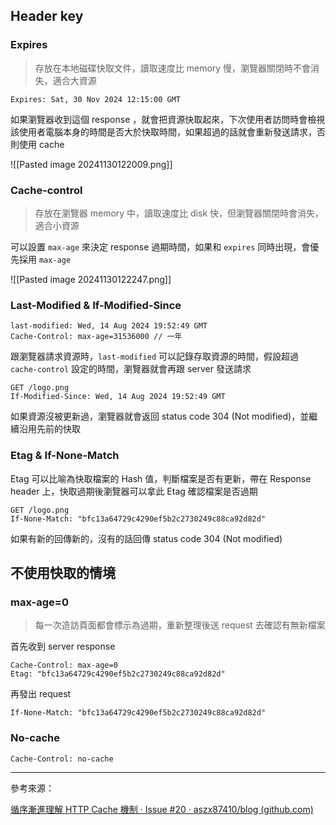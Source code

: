 
## Header key

### Expires

> 存放在本地磁碟快取文件，讀取速度比 memory 慢，瀏覽器關閉時不會消失，適合大資源

```
Expires: Sat, 30 Nov 2024 12:15:00 GMT
```

如果瀏覽器收到這個 response ，就會把資源快取起來，下次使用者訪問時會檢視該使用者電腦本身的時間是否大於快取時間，如果超過的話就會重新發送請求，否則使用 cache

![[Pasted image 20241130122009.png]]

### Cache-control

> 存放在瀏覽器 memory 中，讀取速度比 disk 快，但瀏覽器關閉時會消失，適合小資源

可以設置 `max-age` 來決定 response 過期時間，如果和 `expires` 同時出現，會優先採用 `max-age` 

![[Pasted image 20241130122247.png]]
 
### Last-Modified & If-Modified-Since

```
last-modified: Wed, 14 Aug 2024 19:52:49 GMT
Cache-Control: max-age=31536000 // 一年
```

跟瀏覽器請求資源時，`last-modified` 可以記錄存取資源的時間，假設超過 `cache-control` 設定的時間，瀏覽器就會再跟 server 發送請求

```
GET /logo.png
If-Modified-Since: Wed, 14 Aug 2024 19:52:49 GMT
```

如果資源沒被更新過，瀏覽器就會返回 status code 304 (Not modified)，並繼續沿用先前的快取


### Etag & If-None-Match

Etag 可以比喻為快取檔案的 Hash 值，判斷檔案是否有更新，帶在 Response header 上，快取過期後瀏覽器可以拿此 Etag 確認檔案是否過期

```
GET /logo.png
If-None-Match: "bfc13a64729c4290ef5b2c2730249c88ca92d82d"
```

如果有新的回傳新的，沒有的話回傳 status code 304 (Not modified)


## 不使用快取的情境

### max-age=0

> 每一次造訪頁面都會標示為過期，重新整理後送 request 去確認有無新檔案

首先收到 server response 

```
Cache-Control: max-age=0
Etag: "bfc13a64729c4290ef5b2c2730249c88ca92d82d"
```

再發出 request

```
If-None-Match: "bfc13a64729c4290ef5b2c2730249c88ca92d82d"
```

###  No-cache

> 

```
Cache-Control: no-cache
```


---

參考來源：

[循序漸進理解 HTTP Cache 機制 · Issue #20 · aszx87410/blog (github.com)](https://github.com/aszx87410/blog/issues/20)